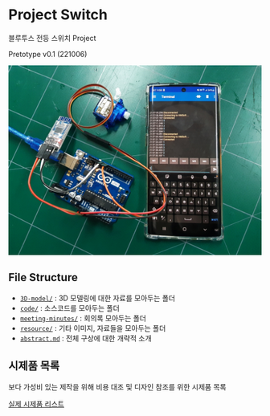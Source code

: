 # Project Switch

블루투스 전등 스위치 Project

Pretotype v0.1 (221006)

![Pretotype v0.1](resource/pretotype-01.jpg)

## File Structure

- [`3D-model/`](3d-model/) : 3D 모델링에 대한 자료를 모아두는 폴더
- [`code/`](code/) : 소스코드를 모아두는 폴더
- [`meeting-minutes/`](meeting-minutes/) : 회의록 모아두는 폴더
- [`resource/`](resource/) : 기타 이미지, 자료들을 모아두는 폴더
- [`abstract.md`](abstract.md) : 전체 구상에 대한 개략적 소개

## 시제품 목록

보다 가성비 있는 제작을 위해 비용 대조 및 디자인 참조를 위한 시제품 목록

[실제 시제품 리스트](https://github.com/siorTeam/project-switch/issues/1)
